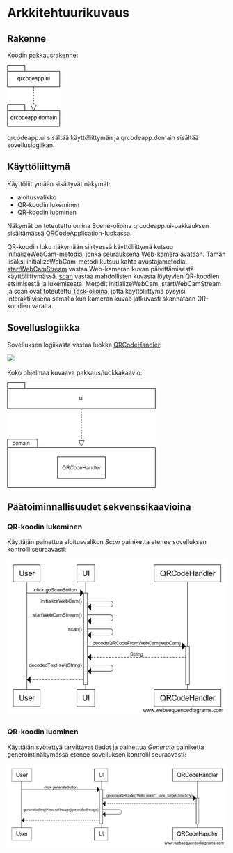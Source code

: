 # Arkkitehtuurikuvaus

## Rakenne

Koodin pakkausrakenne:

<img src="https://github.com/r0bert1/QRCodeApp/blob/master/dokumentaatio/kuvat/pakkausrakenne.png">

qrcodeapp.ui sisältää käyttöliittymän ja qrcodeapp.domain sisältää sovelluslogiikan. 

## Käyttöliittymä

Käyttöliittymään sisältyvät näkymät:

- aloitusvalikko
- QR-koodin lukeminen
- QR-koodin luominen

Näkymät on toteutettu omina Scene-olioina qrcodeapp.ui-pakkauksen sisältämässä [QRCodeApplication-luokassa](https://github.com/r0bert1/QRCodeApp/blob/master/src/main/java/qrcodeapp/ui/QRCodeApplication.java).

QR-koodin luku näkymään siirtyessä käyttöliittymä kutsuu [initializeWebCam-metodia](https://github.com/r0bert1/QRCodeApp/blob/master/src/main/java/qrcodeapp/ui/QRCodeApplication.java#L208), jonka seurauksena Web-kamera avataan. Tämän lisäksi initializeWebCam-metodi kutsuu kahta avustajametodia. [startWebCamStream](https://github.com/r0bert1/QRCodeApp/blob/master/src/main/java/qrcodeapp/ui/QRCodeApplication.java#L230) vastaa Web-kameran kuvan päivittämisestä käyttöliittymässä. [scan](https://github.com/r0bert1/QRCodeApp/blob/master/src/main/java/qrcodeapp/ui/QRCodeApplication.java#L266) vastaa mahdollisten kuvasta löytyvien QR-koodien etsimisestä ja lukemisesta. Metodit initializeWebCam, startWebCamStream ja scan ovat toteutettu [Task-olioina](https://docs.oracle.com/javafx/2/api/javafx/concurrent/Task.html), jotta käyttöliittymä pysyisi interaktiivisena samalla kun kameran kuvaa jatkuvasti skannataan QR-koodien varalta.

## Sovelluslogiikka

Sovelluksen logiikasta vastaa luokka [QRCodeHandler](https://github.com/r0bert1/QRCodeApp/blob/master/src/main/java/qrcodeapp/domain/QRCodeHandler.java):

<img src="https://github.com/r0bert1/ot-harjoitustyo/blob/master/dokumentaatio/kuvat/QRCode_diagram.png" >

Koko ohjelmaa kuvaava pakkaus/luokkakaavio:

<img src="https://github.com/r0bert1/QRCodeApp/blob/master/dokumentaatio/kuvat/luokkarakenne.png" >

## Päätoiminnallisuudet sekvenssikaavioina

### QR-koodin lukeminen

Käyttäjän painettua aloitusvalikon _Scan_ painiketta etenee sovelluksen kontrolli seuraavasti:

<img src="https://github.com/r0bert1/QRCodeApp/blob/master/dokumentaatio/kuvat/scansequence.png" >

### QR-koodin luominen

Käyttäjän syötettyä tarvittavat tiedot ja painettua _Generate_ painiketta generointinäkymässä etenee sovelluksen kontrolli seuraavasti:

<img src="https://github.com/r0bert1/QRCodeApp/blob/master/dokumentaatio/kuvat/generatesequence.png" >
